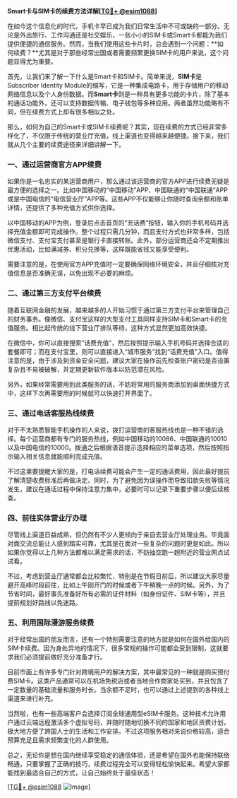 **Smart卡与SIM卡的续费方法详解[[TG💪+ @esim1088](https://t.me/s/esim1088)]**

在如今这个信息化的时代，手机卡早已成为我们日常生活中不可或缺的一部分。无论是外出旅行、工作沟通还是社交娱乐，一张小小的SIM卡或Smart卡都能为我们提供便捷的通信服务。然而，当我们使用这些卡片时，总会遇到一个问题：**如何续费？**尤其是对于那些经常出国或者需要频繁更换SIM卡的用户来说，这个问题显得尤为重要。

首先，让我们来了解一下什么是Smart卡和SIM卡。简单来说，**SIM卡**是Subscriber Identity Module的缩写，它是一种集成电路卡，用于存储用户的移动网络信息以及个人身份数据。而**Smart卡**则是一种具有更多功能的卡片，除了基本的通话功能外，还可以支持数据传输、电子钱包等多种应用。两者虽然功能略有不同，但在续费方式上却有很多相似之处。

那么，如何为自己的Smart卡或SIM卡续费呢？其实，现在续费的方式已经非常多样化了，不仅限于传统的营业厅充值，线上渠道也变得越来越便捷。接下来，我们就从几个主要的续费途径来详细讲解一下。

### 一、通过运营商官方APP续费

如果你是一名忠实的某运营商用户，那么通过该运营商的官方APP进行续费无疑是最方便的选择之一。比如中国移动的“中国移动”APP、中国联通的“中国联通”APP或是中国电信的“电信营业厅”APP等。这些APP不仅能够让你随时查询余额和账单详情，还提供了多种充值方式供你选择。

以中国移动的APP为例，登录后点击首页的“充话费”按钮，输入你的手机号码并选择充值金额即可完成操作。整个过程只需几分钟，而且支付方式也非常多样，包括微信支付、支付宝支付甚至是银行卡直接转账。此外，部分运营商还会不定期推出优惠活动，比如满减券、积分兑换等，这样既能省钱又能享受便利。

需要注意的是，在使用官方APP充值时一定要确保网络环境安全，并且仔细核对充值信息是否准确无误，以免出现不必要的麻烦。

### 二、通过第三方支付平台续费

随着互联网金融的发展，越来越多的人开始习惯于通过第三方支付平台来管理自己的财务事务。像微信、支付宝这样的大型支付工具同样支持SIM卡和Smart卡的充值服务。相比起传统的线下营业厅排队等待，这种方式显然更加高效快捷。

在微信中，你可以直接搜索“话费充值”，然后按照提示输入手机号码并选择合适的套餐即可；而在支付宝里，则可以直接进入“城市服务”找到“话费充值”入口。值得注意的是，由于涉及到资金安全问题，建议大家在操作前先检查账户密码是否设置复杂且不易被破解，并定期更新软件版本以防范潜在风险。

另外，如果经常需要用到此类服务的话，不妨将常用的服务商添加到桌面快捷方式中，这样下次再需要用的时候就可以快速打开界面了。

### 三、通过电话客服热线续费

对于不太熟悉智能手机操作的人来说，拨打运营商的客服热线也是一种不错的选择。每个运营商都有专门的服务热线，例如中国移动的10086、中国联通的10010以及中国电信的10000。拨通之后根据语音提示选择相应的菜单选项，然后按照指示输入相关信息就能顺利完成充值。

不过这里要提醒大家的是，打电话续费可能会产生一定的通话费用，因此最好提前了解清楚收费标准后再做决定。同时，为了避免因为误操作而导致扣款失败等情况发生，建议在通话过程中保持注意力集中，必要时可以记录下重要步骤以便后续核查。

### 四、前往实体营业厅办理

尽管线上渠道日益成熟，但仍然有不少人更倾向于亲自去营业厅处理业务。毕竟面对面交流总能让人感到踏实可靠，尤其是在面对一些复杂的问题时更是如此。所以如果你觉得以上几种方法都难以满足需求的话，不妨抽空跑一趟附近的营业网点试试看。

不过，考虑到营业厅通常都会比较繁忙，特别是在节假日前后，所以建议大家尽量避开高峰时段前往，比如上午刚开门的时候或者下午稍晚一点的时候。另外，为了节省时间，最好事先准备好所有必需的证件材料（如身份证件、SIM卡等），并且提前规划好路线以免迷路。

### 五、利用国际漫游服务续费

对于经常出国的朋友而言，还有一个特别需要注意的地方就是如何在国外给国内的SIM卡续费。因为身处异地的情况下，很多常规的操作可能都会受到限制，这就要求我们必须提前做好充分准备才行。

目前市面上有许多专门针对跨境用户的解决方案，其中最常见的一种就是购买预付费SIM卡。这类产品通常可以在机场免税店或者当地合作商家处买到，并且包含了一定数量的基础流量和服务时长。当余额不足时，也可以通过上述提到的各种线上渠道来进行补充。

当然啦，也有一些高端客户会选择订阅全球通用型eSIM卡服务。这种技术允许用户通过云端远程激活多个虚拟号码，并随时随地切换不同的国家和地区资费计划，极大地方便了跨国人士的生活和工作安排。不过这项服务相对来说价格较高，适合预算充足且需求频繁变化的人群使用。

总之，无论你是想在国内继续享受稳定的通信体验，还是希望在国外也能保持联络畅通，只要掌握了正确的技巧，续费过程完全可以变得轻松愉快起来。希望大家都能找到最适合自己的方式，让自己始终处于最佳状态！ 

[[TG💪+ @esim1088](https://t.me/s/esim1088) ![Image](https://i.postimg.cc/4NQfJmqS/Snipaste-2025-05-13-00-14-12.png)]